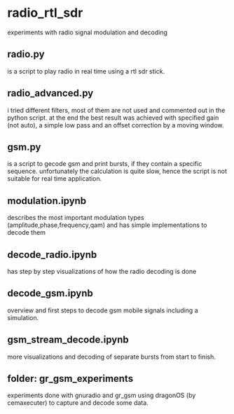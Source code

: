 # radio_rtl_sdr
experiments with radio signal modulation and decoding

## radio.py
is a script to play radio in real time using a rtl sdr stick.

## radio_advanced.py
i tried different filters, most of them are not used and commented out in the python script.
at the end the best result was achieved with specified gain (not auto), a simple low pass and an offset correction by a moving window.

## gsm.py
is a script to gecode gsm and print bursts, if they contain a specific sequence.
unfortunately the calculation is quite slow, hence the script is not suitable for real time application.

## modulation.ipynb
describes the most important modulation types (amplitude,phase,frequency,qam) and has simple implementations to decode them

## decode_radio.ipynb
has step by step visualizations of how the radio decoding is done

## decode_gsm.ipynb
overview and first steps to decode gsm mobile signals including a simulation.

## gsm_stream_decode.ipynb
more visualizations and decoding of separate bursts from start to finish.

## folder: gr_gsm_experiments
experiments done with gnuradio and gr_gsm using dragonOS (by cemaxecuter) to capture and decode some data.